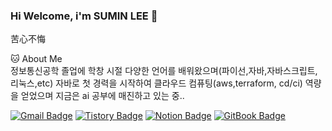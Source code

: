### Hi Welcome, i'm SUMIN LEE 👋

苦心不悔<br>

🐱 About Me<br>
정보통신공학 졸업에 학창 시절 다양한 언어를 배워왔으며(파이선,자바,자바스크립트,리눅스,etc) 자바로 첫 경력을 시작하여 클라우드 컴퓨팅(aws,terraform, cd/ci) 역량을 얻었으며 지금은 ai 공부에 매진하고 있는 중..

[![Gmail Badge](https://img.shields.io/badge/Gmail-d14836?style=flat-square&logo=Gmail&logoColor=white&link=mailto:survd0404@gmail.com)](survd0404@gmail.com)
  [![Tistory Badge](https://img.shields.io/badge/Tistory-FF5722?style=flat-square&logo=tistory&logoColor=white)](https://code-sumin.tistory.com/)
[![Notion Badge](https://img.shields.io/badge/Notion-000000?style=flat-square&logo=Notion&logoColor=white&link=https://subsequent-cough-ba2.notion.site/2e487be90dcf4fc09653884f88c88b4a?pvs=4
)](https://subsequent-cough-ba2.notion.site/2e487be90dcf4fc09653884f88c88b4a?pvs=4
)
[![GitBook Badge](https://img.shields.io/badge/Gitbook-%23BBDDE5?style=flat-square&logo=Gitbook&logoColor=white)](https://leesumins-organization.gitbook.io/til/)

<!--
**Hongmebuilding/Hongmebuilding** is a ✨ _special_ ✨ repository because its `README.md` (this file) appears on your GitHub profile.

Here are some ideas to get you started:

- 🔭 I’m currently working on ...
- 🌱 I’m currently learning ...
- 👯 I’m looking to collaborate on ...
- 🤔 I’m looking for help with ...
- 💬 Ask me about ...
- 📫 How to reach me: ...
- 😄 Pronouns: ...
- ⚡ Fun fact: ...
-->
